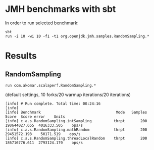# JMH benchmarks with sbt

In order to run selected benchmark:

    sbt
    run -i 10 -wi 10 -f1 -t1 org.openjdk.jmh.samples.RandomSampling.*


# Results
## RandomSampling

    run com.akomar.scalaperf.RandomSampling.*
(default settings, 10 forks/20 warmup iterations/20 iterations)

```shell
[info] # Run complete. Total time: 00:24:16
[info] 
[info] Benchmark                                  Mode   Samples        Score  Score error    Units
[info] c.a.s.RandomSampling.intSampling          thrpt       200 190644027.655  4016333.505    ops/s
[info] c.a.s.RandomSampling.mathRandom           thrpt       200 29451572.193    50171.519    ops/s
[info] c.a.s.RandomSampling.threadLocalRandom    thrpt       200 186716776.611  2793124.170    ops/s
```

